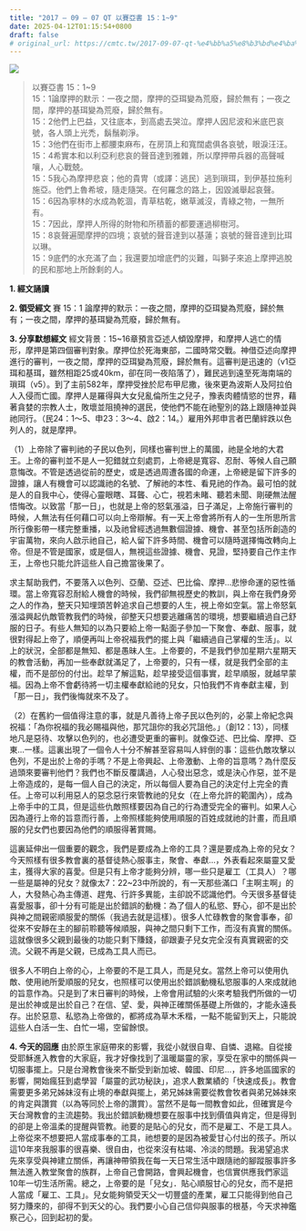 ```yaml
---
title: "2017 – 09 – 07 QT 以賽亞書 15：1~9"
date: 2025-04-12T01:15:54+0800
draft: false
# original_url: https://cmtc.tw/2017-09-07-qt-%e4%bb%a5%e8%b3%bd%e4%ba%9e%e6%9b%b8-15%ef%bc%9a19
---
```


![](/images/qt.jpg)
> 以賽亞書 15：1\~9  
> 15：1論摩押的默示：一夜之間，摩押的亞珥變為荒廢，歸於無有；一夜之間，摩押的基珥變為荒廢，歸於無有。  
> 15：2他們上巴益，又往底本，到高處去哭泣。摩押人因尼波和米底巴哀號，各人頭上光禿，鬍鬚剃淨。  
> 15：3他們在街市上都腰束麻布，在房頂上和寬闊處俱各哀號，眼淚汪汪。  
> 15：4希實本和以利亞利悲哀的聲音達到雅雜，所以摩押帶兵器的高聲喊嚷，人心戰兢。  
> 15：5我心為摩押悲哀；他的貴冑（或譯：逃民）逃到瑣珥，到伊基拉施利施亞。他們上魯希坡，隨走隨哭。在何羅念的路上，因毀滅舉起哀聲。  
> 15：6因為寧林的水成為乾涸，青草枯乾，嫩草滅沒，青綠之物，一無所有。  
> 15：7因此，摩押人所得的財物和所積蓄的都要運過柳樹河。  
> 15：8哀聲遍聞摩押的四境；哀號的聲音達到以基蓮；哀號的聲音達到比珥以琳。  
> 15：9底們的水充滿了血；我還要加增底們的災難，叫獅子來追上摩押逃脫的民和那地上所餘剩的人。

**1. 經文誦讀**

**2. 領受經文**
賽 15：1 論摩押的默示：一夜之間，摩押的亞珥變為荒廢，歸於無有；一夜之間，摩押的基珥變為荒廢，歸於無有。

**3. 分享默想經文**
經文背景：15\~16章預言亞述人傾毀摩押，和摩押人逃亡的情形，摩押是第四個審判對象。摩押位於死海東部，二國時常交戰。神借亞述向摩押進行的審判，一夜之間，摩押的亞珥變為荒廢，歸於無有。這審判是迅速的（v1亞珥和基珥，雖然相距25或40km，卻在同一夜陷落了），難民逃到遠至死海南端的瑣珥（v5）。到了主前582年，摩押受挫於尼布甲尼撒，後來更為波斯人及阿拉伯人入侵而亡國。摩押人是羅得與大女兒亂倫所生之兒子，豫表肉體情慾的世界，藉著貪婪的宗教人士，敗壞並阻撓神的選民，使他們不能在祂聖別的路上跟隨神並與祂同行。（民24：1～5、申23：3～4、啟2：14。）雇用外邦申言者巴蘭絆跌以色列人的，就是摩押。

（1）上帝除了審判祂的子民以色列，同樣也審判世上的萬國，祂是全地的大君王。上帝的審判並不是人一犯錯就立刻處罰，上帝總是寬容、忍耐、等候人自己願意悔改。不管是透過從前的歷史，或是透過周遭各國的命運，上帝總是留下許多的證據，讓人有機會可以認識祂的名號、了解祂的本性、看見祂的作為。最可怕的就是人的自我中心，使得心靈眼瞎、耳聾、心亡，視若未睹、聽若未聞、剛硬無法醒悟悔改。以致當「那一日」，也就是上帝的怒氣漲溢，日子滿足，上帝施行審判的時候，人無法有任何藉口可以向上帝辯解。有一天上帝會將所有人的一生所思所言所行像影帶一樣完整重播，以及祂曾經透過無數個證據、機會、甚至包括所創造的宇宙萬物，來向人啟示祂自己，給人留下許多時間、機會可以隨時選擇悔改轉向上帝。但是不管是國家，或是個人，無視這些證據、機會、見證，堅持要自己作主作王，上帝也只能允許這些人自己擔當後果了。

求主幫助我們，不要落入以色列、亞蘭、亞述、巴比倫、摩押…悲慘命運的惡性循環。當上帝寬容忍耐給人機會的時候，我們卻無視歷史的教訓，與上帝在我們身旁之人的作為，整天只知埋頭苦幹追求自己想要的人生，視上帝如空氣。當上帝怒氣漲溢興起仇敵管教我們的時候，卻整天只想要逃離痛苦的環境，想要繼續過自己舒服的日子。有些人無知的以為只要給上帝一點面子參加一下聚會、奉獻、服事，就很對得起上帝了，順便再叫上帝祝福我們的擺上與「繼續過自己掌權的生活」。以上的狀況，全部都是無知、都是愚昧人生。上帝要的，不是我們參加星期六星期天的教會活動，再加一些奉獻就滿足了，上帝要的，只有一樣，就是我們全部的主權，而不是部份的付出。趁早了解這點，趁早接受這個事實，趁早順服，就越早蒙福。因為上帝不會虧待將一切主權奉獻給祂的兒女，只怕我們不肯奉獻主權，到「那一日」，我們後悔就來不及了。

（2）在舊約一個值得注意的事，就是凡善待上帝子民以色列的，必蒙上帝紀念與祝福：「為你祝福的我必賜福與他，那咒詛你的我必咒詛他。」（創12：13），同樣地凡是惡待、攻擊以色列的，也必遭受更重的審判。就像亞述、巴比倫、摩押、亞東…一樣。這裏出現了一個令人十分不解甚至容易叫人絆倒的事：這些仇敵攻擊以色列，不是出於上帝的手嗎？不是上帝興起、上帝激動、上帝的旨意嗎？為什麼反過頭來要審判他們？我們也不斷反覆講過，人心發出惡念，或是決心作惡，並不是上帝造成的，是每一個人自己的決定，所以每個人要為自己的決定付上完全的責任。上帝可以利用惡人的惡念惡行來管教祂的兒女（在上帝允許的範圍內），成為上帝手中的工具，但是這些仇敵照樣要因為自己的行為遭受完全的審判。如果人心因為遵行上帝的旨意而行善，上帝照樣能夠使用順服的百姓成就祂的計畫，而且順服的兒女們也要因為他們的順服得著賞賜。

這裏延伸出一個重要的觀念，我們是要成為上帝的工具？還是要成為上帝的兒女？今天照樣有很多教會裏的基督徒熱心服事主，聚會、奉獻…，外表看起來屬靈又愛主，獲得大家的喜愛。但是只有上帝才能夠分辨，哪一些只是雇工（工具人）？哪一些是屬神的兒女？就像太7：22\~23中所說的，有一天那些滿口「主啊主啊」的人，大發熱心為主傳道、趕鬼、行許多異能，主卻說不認識他們。今天很多基督徒喜愛服事，卻十分有可能是出於錯誤的動機：為了個人的私慾、野心，卻不是出於與神之間親密順服愛的關係（我過去就是這樣）。很多人忙碌教會的聚會事奉，卻從來不安靜在主的腳前聆聽等候順服，與神之間只剩下工作，而沒有真實的關係。這就像很多父親到最後的功能只剩下賺錢，卻跟妻子兒女完全沒有真實親密的交流。父親不再是父親，已成為工具人而已。

很多人不明白上帝的心，上帝要的不是工具人，而是兒女。當然上帝可以使用仇敵、使用祂所愛順服的兒女，也照樣可以使用出於錯誤動機私慾服事的人來成就祂的旨意作為。只是到了末日審判的時候，上帝會用試驗的火來考驗我們所做的一切是出於神或是出於自己？在信、望、愛，與神正確關係基礎上所做的，才能永遠長存。出於惡意、私慾為上帝做的，都將成為草木禾楷，一點不能留到天上，只能說這些人白活一生、白忙一場，空留餘恨。

**4. 今天的回應**
由於原生家庭帶來的影響，我從小就很自卑、自憐、退縮。自從接受耶穌進入教會的大家庭，我才好像找到了溫暖屬靈的家，享受在家中的關係與一切服事擺上。只是台灣教會後來不斷受到新加坡、韓國、印尼…，許多地區國家的影響，開始瘋狂到處學習「屬靈的武功秘訣」，追求人數業績的「快速成長」。教會需要更多弟兄姊妹沒有止境的奉獻與擺上，弟兄姊妹需要從教會牧者與弟兄姊妹來的肯定與讚賞（以為等同於上帝的讚賞）。當然不是每一間教會如此，但確實是今天台灣教會的主流趨勢。我出於錯誤動機想要在服事中找到價值與肯定，但是得到的卻是上帝溫柔的提醒與管教。祂要的是貼心的兒女，而不是雇工、不是工具人。上帝從來不想要把人當成事奉的工具，祂想要的是因為被愛甘心付出的孩子。所以這10年來我服事的很喜樂、很自由，也從來沒有枯竭、冷淡的問題。我渴望追求先來享受與神建立關係，再讓神帶領我在每一天日常生活中跟隨祂的腳蹤服事許多無法進入教堂聚會的族群，上帝自己會開路，會興起機會，也信實供應我們家這10年一切生活所需。總之，上帝要的是「兒女」．貼心順服甘心的兒女，而不是把人當成「雇工、工具」。兒女能夠領受天父一切豐盛的產業，雇工只能得到他自己努力賺來的，卻得不到天父的心。我們要小心自己信仰與服事的根基，今天求神鑑察己心，回到起初的愛。
